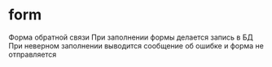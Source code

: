 # form
Форма обратной связи
При заполнении формы делается запись в БД
При неверном заполнении выводится сообщение об ошибке и форма не отправляется
